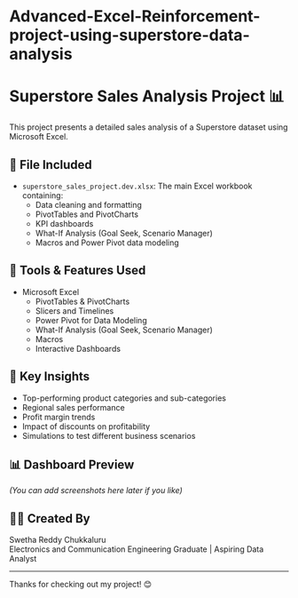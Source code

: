 # Advanced-Excel-Reinforcement-project-using-superstore-data-analysis 
# Superstore Sales Analysis Project 📊

This project presents a detailed sales analysis of a Superstore dataset using Microsoft Excel.

## 📁 File Included
- `superstore_sales_project.dev.xlsx`: The main Excel workbook containing:
  - Data cleaning and formatting
  - PivotTables and PivotCharts
  - KPI dashboards
  - What-If Analysis (Goal Seek, Scenario Manager)
  - Macros and Power Pivot data modeling

## 🔧 Tools & Features Used
- Microsoft Excel
  - PivotTables & PivotCharts
  - Slicers and Timelines
  - Power Pivot for Data Modeling
  - What-If Analysis (Goal Seek, Scenario Manager)
  - Macros
  - Interactive Dashboards

## 📌 Key Insights
- Top-performing product categories and sub-categories
- Regional sales performance
- Profit margin trends
- Impact of discounts on profitability
- Simulations to test different business scenarios

## 📊 Dashboard Preview
*(You can add screenshots here later if you like)*

## 👩‍💻 Created By
Swetha Reddy Chukkaluru  
Electronics and Communication Engineering Graduate | Aspiring Data Analyst

---

Thanks for checking out my project! 😊
